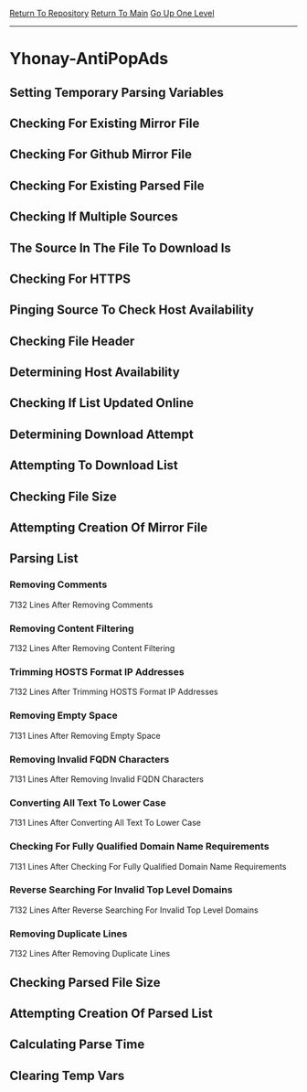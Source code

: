 [Return To Repository](https://github.com/deathbybandaid/piholeparser/)
[Return To Main](https://github.com/deathbybandaid/piholeparser/blob/master/RecentRunLogs/Mainlog.md)
[Go Up One Level](https://github.com/deathbybandaid/piholeparser/blob/master/RecentRunLogs/TopLevelScripts/30-Processing-External-Blacklists.md)
____________________________________
# Yhonay-AntiPopAds
## Setting Temporary Parsing Variables
## Checking For Existing Mirror File
## Checking For Github Mirror File
## Checking For Existing Parsed File
## Checking If Multiple Sources
## The Source In The File To Download Is
## Checking For HTTPS
## Pinging Source To Check Host Availability
## Checking File Header
## Determining Host Availability
## Checking If List Updated Online
## Determining Download Attempt
## Attempting To Download List
## Checking File Size
## Attempting Creation Of Mirror File
## Parsing List
### Removing Comments
7132 Lines After Removing Comments
### Removing Content Filtering
7132 Lines After Removing Content Filtering
### Trimming HOSTS Format IP Addresses
7132 Lines After Trimming HOSTS Format IP Addresses
### Removing Empty Space
7131 Lines After Removing Empty Space
### Removing Invalid FQDN Characters
7131 Lines After Removing Invalid FQDN Characters
### Converting All Text To Lower Case
7131 Lines After Converting All Text To Lower Case
### Checking For Fully Qualified Domain Name Requirements
7131 Lines After Checking For Fully Qualified Domain Name Requirements
### Reverse Searching For Invalid Top Level Domains
7132 Lines After Reverse Searching For Invalid Top Level Domains
### Removing Duplicate Lines
7132 Lines After Removing Duplicate Lines
## Checking Parsed File Size
## Attempting Creation Of Parsed List
## Calculating Parse Time
## Clearing Temp Vars
